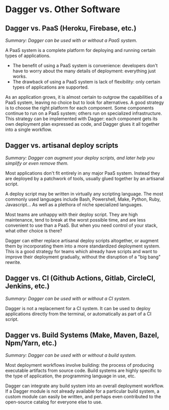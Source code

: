 # Dagger vs. Other Software

## Dagger vs. PaaS (Heroku, Firebase, etc.)

*Summary: Dagger can be used with or without a PaaS system.*

A PaaS system is a complete platform for deploying and running certain types of applications.

* The benefit of using a PaaS system is convenience: developers don't have to worry about the many details of deployment: everything just works.
* The drawback of using a PaaS system is lack of flexibility: only certain types of applications are supported.

As an application grows, it is almost certain to outgrow the capabilities of a PaaS system, leaving no choice but to look for alternatives. A good strategy is to choose the right platform for each component. Some components continue to run on a PaaS system; others run on specialized infrastructure. This strategy can be implemented with Dagger: each component gets its own deployment plan expressed as code, and Dagger glues it all together into a single workflow.

## Dagger vs. artisanal deploy scripts

*Summary: Dagger can augment your deploy scripts, and later help you simplify or even remove them.*

Most applications don't fit entirely in any major PaaS system. Instead they are deployed by a patchwork of tools, usually glued together by an artisanal script.

A deploy script may be written in virtually any scripting language. The most commonly used languages include Bash, Powershell, Make, Python, Ruby, Javascript... As well as a plethora of niche specialized languages.

Most teams are unhappy with their deploy script. They are high maintenance, tend to break at the worst possible time, and are less convenient to use than a PaaS. But when you need control of your stack, what other choice is there?

Dagger can either replace artisanal deploy scripts altogether, or augment them by incorporating them into a more standardized deployment system. This is a good strategy for teams which already have scripts and want to improve their deployment gradually, without the disruption of a "big bang" rewrite.

## Dagger vs. CI (Github Actions, Gitlab, CircleCI, Jenkins, etc.)

*Summary: Dagger can be used with or without a CI system.*

Dagger is not a replacement for a CI system. It can be used to deploy applications directly from the terminal,
or automatically as part of a CI script.

## Dagger vs. Build Systems (Make, Maven, Bazel, Npm/Yarn, etc.)

*Summary: Dagger can be used with or without a build system.*

Most deployment workflows involve building: the process of producing executable artifacts from source code. Build systems are highly specific to the type of application, the programming language in use, etc.

Dagger can integrate any build system into an overall deployment workflow. If a Dagger module is not already available for a particular build system, a custom module can easily be written, and perhaps even contributed to the open-source catalog for everyone else to use.
